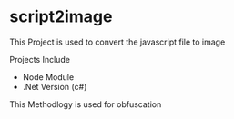 script2image
============

This Project is used to convert the javascript file to image

Projects Include
- Node Module
- .Net Version (c#)


This Methodlogy is used for obfuscation 

